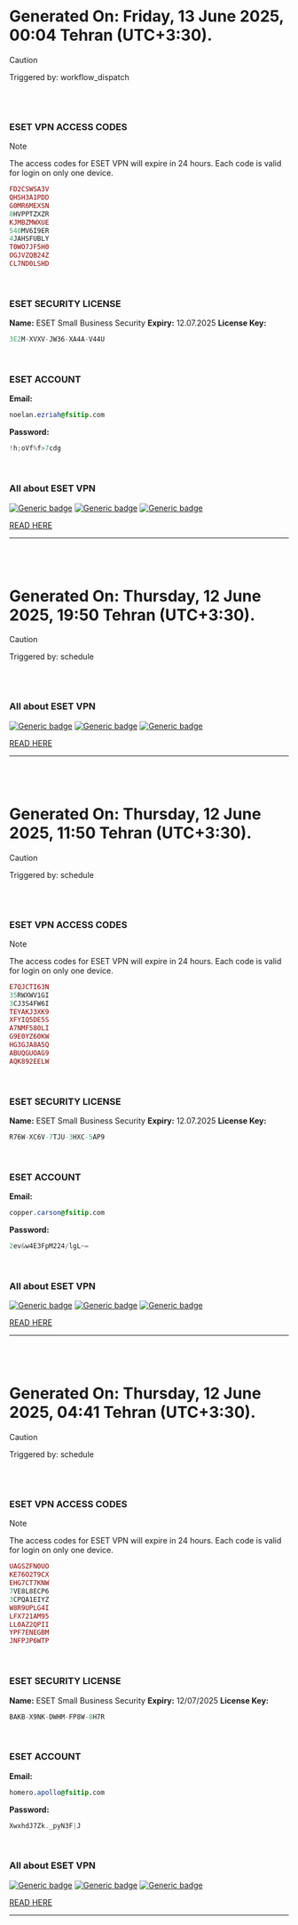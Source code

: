 # Generated On: Friday, 13 June 2025, 00:04 Tehran (UTC+3:30).

> [!CAUTION]
> Triggered by: workflow_dispatch

<br><br>

### ESET VPN ACCESS CODES

> [!NOTE]
> The access codes for ESET VPN will expire in 24 hours.
> Each code is valid for login on only one device.

```ruby
FD2CSWSA3V
QHSH3A1PDD
G0MR6MEXSN
8HVPPTZXZR
KJMBZMWXUE
540MV6I9ER
4JAHSFUBLY
T0WO7JF5H0
OGJVZQB24Z
CL7ND0LSHD
```

<br>

### ESET SECURITY LICENSE

**Name:** ESET Small Business Security
**Expiry:** 12.07.2025
**License Key:**

```POV-Ray SDL
3E2M-XVXV-JW36-XA4A-V44U
```

<br>

### ESET ACCOUNT

**Email:**

```CSS
noelan.ezriah@fsitip.com
```

**Password:**

```POV-Ray SDL
!h;oVf%f>7cdg
```

<br>

### All about ESET VPN


[![Generic badge](https://img.shields.io/badge/Download-Android-green.svg)](https://play.google.com/store/apps/details?id=com.eset.vpn)
[![Generic badge](https://img.shields.io/badge/Download-ios-white.svg)](https://apps.apple.com/us/app/eset-vpn/id6463002278)
[![Generic badge](https://img.shields.io/badge/Download-windows-blue.svg)](https://download.eset.com/com/eset/apps/home/vpn/windows/latest/eset_vpn_installer.exe)
  

[READ HERE](https://t.me/F_NiREvil/2113)

---

<br><br>

# Generated On: Thursday, 12 June 2025, 19:50 Tehran (UTC+3:30).

> [!CAUTION]
> Triggered by: schedule

<br><br>

### All about ESET VPN


[![Generic badge](https://img.shields.io/badge/Download-Android-green.svg)](https://play.google.com/store/apps/details?id=com.eset.vpn)
[![Generic badge](https://img.shields.io/badge/Download-ios-white.svg)](https://apps.apple.com/us/app/eset-vpn/id6463002278)
[![Generic badge](https://img.shields.io/badge/Download-windows-blue.svg)](https://download.eset.com/com/eset/apps/home/vpn/windows/latest/eset_vpn_installer.exe)
  

[READ HERE](https://t.me/F_NiREvil/2113)

---

<br><br>

# Generated On: Thursday, 12 June 2025, 11:50 Tehran (UTC+3:30).

> [!CAUTION]
> Triggered by: schedule

<br><br>

### ESET VPN ACCESS CODES

> [!NOTE]
> The access codes for ESET VPN will expire in 24 hours.
> Each code is valid for login on only one device.

```ruby
E7QJCTI63N
35RWXWV1GI
3CJ3S4FW6I
TEYAKJ3XK9
XFYIQ5DE5S
A7NMF580LI
G9E0YZ60KW
HG3GJA8A5Q
ABUQGUOAG9
AQK892EELW
```

<br>

### ESET SECURITY LICENSE

**Name:** ESET Small Business Security
**Expiry:** 12.07.2025
**License Key:**

```POV-Ray SDL
R76W-XC6V-7TJU-3HXC-5AP9
```

<br>

### ESET ACCOUNT

**Email:**

```CSS
copper.carson@fsitip.com
```

**Password:**

```POV-Ray SDL
2ev&w4E3FpM224/lgL~=
```

<br>

### All about ESET VPN


[![Generic badge](https://img.shields.io/badge/Download-Android-green.svg)](https://play.google.com/store/apps/details?id=com.eset.vpn)
[![Generic badge](https://img.shields.io/badge/Download-ios-white.svg)](https://apps.apple.com/us/app/eset-vpn/id6463002278)
[![Generic badge](https://img.shields.io/badge/Download-windows-blue.svg)](https://download.eset.com/com/eset/apps/home/vpn/windows/latest/eset_vpn_installer.exe)
  

[READ HERE](https://t.me/F_NiREvil/2113)

---

<br><br>

# Generated On: Thursday, 12 June 2025, 04:41 Tehran (UTC+3:30).

> [!CAUTION]
> Triggered by: schedule

<br><br>

### ESET VPN ACCESS CODES

> [!NOTE]
> The access codes for ESET VPN will expire in 24 hours.
> Each code is valid for login on only one device.

```ruby
UAGSZFN0UO
KE76O2T9CX
EHG7CT7KNW
7VE8L8ECP6
3CPQA1EIYZ
W8R9UPLG4I
LFX721AM95
LL0AZ2QPII
YPF7ENEGBM
JNFPJP6WTP
```

<br>

### ESET SECURITY LICENSE

**Name:** ESET Small Business Security
**Expiry:** 12/07/2025
**License Key:**

```POV-Ray SDL
BAKB-X9NK-DWHM-FP8W-8H7R
```

<br>

### ESET ACCOUNT

**Email:**

```CSS
homero.apollo@fsitip.com
```

**Password:**

```POV-Ray SDL
XwxhdJ7Zk._pyN3F|J
```

<br>

### All about ESET VPN


[![Generic badge](https://img.shields.io/badge/Download-Android-green.svg)](https://play.google.com/store/apps/details?id=com.eset.vpn)
[![Generic badge](https://img.shields.io/badge/Download-ios-white.svg)](https://apps.apple.com/us/app/eset-vpn/id6463002278)
[![Generic badge](https://img.shields.io/badge/Download-windows-blue.svg)](https://download.eset.com/com/eset/apps/home/vpn/windows/latest/eset_vpn_installer.exe)
  

[READ HERE](https://t.me/F_NiREvil/2113)

---

<br><br>

